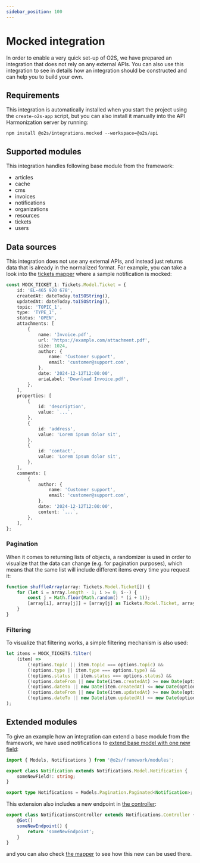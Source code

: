 ```yaml
---
sidebar_position: 100
---
```


# Mocked integration

In order to enable a very quick set-up of O2S, we have prepared an integration that does not rely on any external APIs. You can also use this integration to see in details how an integration should be constructed and can help you to build your own.

## Requirements

This integration is automatically installed when you start the project using the `create-o2s-app` script, but you can also install it manually into the API Harmonization server by running:

```shell
npm install @o2s/integrations.mocked --workspace=@o2s/api
```

## Supported modules

This integration handles following base module from the framework:

- articles
- cache
- cms
- invoices
- notifications
- organizations
- resources
- tickets
- users

## Data sources

This integration does not use any external APIs, and instead just returns data that is already in the normalized format. For example, you can take a look into the [tickets mapper](https://github.com/o2sdev/openselfservice/blob/feature/docs-init/packages/api/integrations/mocked/src/modules/tickets/tickets.mapper.ts) where a sample notification is mocked:

```typescript
const MOCK_TICKET_1: Tickets.Model.Ticket = {
    id: 'EL-465 920 678',
    createdAt: dateToday.toISOString(),
    updatedAt: dateToday.toISOString(),
    topic: 'TOPIC_1',
    type: 'TYPE_1',
    status: 'OPEN',
    attachments: [
        {
            name: 'Invoice.pdf',
            url: 'https://example.com/attachment.pdf',
            size: 1024,
            author: {
                name: 'Customer support',
                email: 'customer@support.com',
            },
            date: '2024-12-12T12:00:00',
            ariaLabel: 'Download Invoice.pdf',
        },
    ],
    properties: [
        {
            id: 'description',
            value: `...`,
        },
        {
            id: 'address',
            value: 'Lorem ipsum dolor sit',
        },
        {
            id: 'contact',
            value: 'Lorem ipsum dolor sit',
        },
    ],
    comments: [
        {
            author: {
                name: 'Customer support',
                email: 'customer@support.com',
            },
            date: '2024-12-12T12:00:00',
            content: `...`,
        },
    ],
};
```

### Pagination

When it comes to returning lists of objects, a randomizer is used in order to visualize that the data can change (e.g. for pagination purposes), which means that the same list will include different items every time you request it:

```typescript
function shuffleArray(array: Tickets.Model.Ticket[]) {
    for (let i = array.length - 1; i >= 0; i--) {
        const j = Math.floor(Math.random() * (i + 1));
        [array[i], array[j]] = [array[j] as Tickets.Model.Ticket, array[i] as Tickets.Model.Ticket];
    }
}
```

### Filtering

To visualize that filtering works, a simple filtering mechanism is also used:

```typescript
let items = MOCK_TICKETS.filter(
    (item) =>
        (!options.topic || item.topic === options.topic) &&
        (!options.type || item.type === options.type) &&
        (!options.status || item.status === options.status) &&
        (!options.dateFrom || new Date(item.createdAt) >= new Date(options.dateFrom)) &&
        (!options.dateTo || new Date(item.createdAt) <= new Date(options.dateTo)) &&
        (!options.dateFrom || new Date(item.updatedAt) >= new Date(options.dateFrom)) &&
        (!options.dateTo || new Date(item.updatedAt) <= new Date(options.dateTo)),
);
```

## Extended modules

To give an example how an integration can extend a base module from the framework, we have used notifications to [extend base model with one new field](https://github.com/o2sdev/openselfservice/blob/feature/docs-init/packages/api/integrations/mocked/src/modules/notifications/notifications.model.ts):

```typescript
import { Models, Notifications } from '@o2s/framework/modules';

export class Notification extends Notifications.Model.Notification {
    someNewField!: string;
}

export type Notifications = Models.Pagination.Paginated<Notification>;
```

This extension also includes a new endpoint in [the controller](https://github.com/o2sdev/openselfservice/blob/feature/docs-init/packages/api/integrations/mocked/src/modules/notifications/notifications.controller.ts):

```typescript
export class NotificationsController extends Notifications.Controller {
    @Get()
    someNewEndpoint() {
        return 'someNewEndpoint';
    }
}
```

and you can also check [the mapper](https://github.com/o2sdev/openselfservice/blob/feature/docs-init/packages/api/integrations/mocked/src/modules/notifications/notifications.mapper.ts) to see how this new can be used there.
